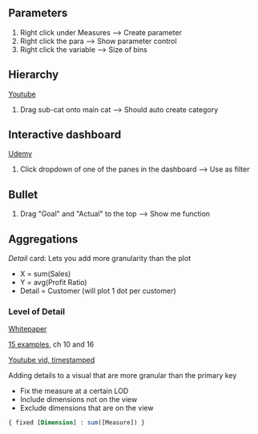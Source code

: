 ## Parameters

1. Right click under Measures --> Create parameter
2. Right click the para --> Show parameter control
3. Right click the variable --> Size of bins



## Hierarchy

[Youtube](https://www.youtube.com/watch?v=RI-7ebWp9kE)

1. Drag sub-cat onto main cat --> Should auto create category



## Interactive dashboard

[Udemy](https://www.udemy.com/course/tableau10/learn/lecture/5650552#overview)

1. Click dropdown of one of the panes in the dashboard --> Use as filter



## Bullet

1. Drag "Goal" and "Actual" to the top --> Show me function



## Aggregations

*Detail* card: Lets you add more granularity than the plot

- X = sum(Sales) 
- Y = avg(Profit Ratio)
- Detail = Customer (will plot 1 dot per customer)



### Level of Detail

[Whitepaper](https://www.tableau.com/sites/default/files/media/whitepaper_lod_eng_0.pdf)

[15 examples](https://www.tableau.com/about/blog/LOD-expressions), ch 10 and 16

[Youtube vid, timestamped](https://www.youtube.com/watch?v=IvZd1L9zWxo&t=608s)

Adding details to a visual that are more granular than the primary key

- Fix the measure at a certain LOD
- Include dimensions not on the view
- Exclude dimensions that are on the view

```sql
{ fixed [Dimension] : sum([Measure]) }
```








